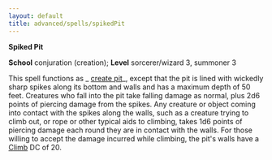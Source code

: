 ```yaml
---
layout: default
title: advanced/spells/spikedPit
---
```

 **Spiked Pit**

**School** conjuration (creation); **Level** sorcerer/wizard 3, summoner 3

This spell functions as _ [create pit](createPit#_create-pit-)_, except that the pit is lined with wickedly sharp spikes along its bottom and walls and has a maximum depth of 50 feet. Creatures who fall into the pit take falling damage as normal, plus 2d6 points of piercing damage from the spikes. Any creature or object coming into contact with the spikes along the walls, such as a creature trying to climb out, or rope or other typical aids to climbing, takes 1d6 points of piercing damage each round they are in contact with the walls. For those willing to accept the damage incurred while climbing, the pit's walls have a [Climb](../../skills/climb#_climb) DC of 20.

